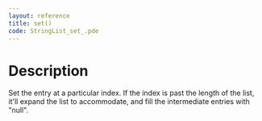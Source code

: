 ```yaml
---
layout: reference
title: set()
code: StringList_set_.pde
---
```


# Description

Set the entry at a particular index. If the index is past the length of the list, it'll expand the list to accommodate, and fill the intermediate entries with "null".

